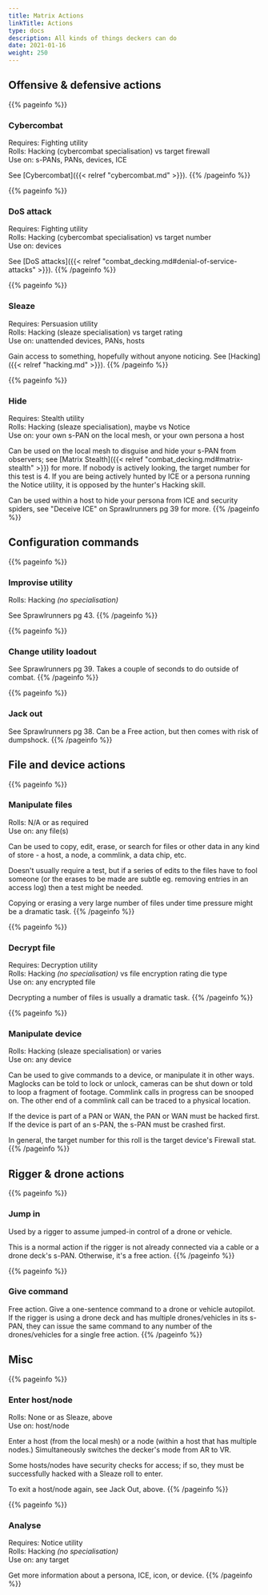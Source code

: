 ```yaml
---
title: Matrix Actions
linkTitle: Actions
type: docs
description: All kinds of things deckers can do
date: 2021-01-16
weight: 250
---
```


## Offensive & defensive actions

{{% pageinfo %}} 
### Cybercombat
Requires: Fighting utility \
Rolls: Hacking (cybercombat specialisation) vs target firewall \
Use on: s-PANs, PANs, devices, ICE

See [Cybercombat]({{< relref "cybercombat.md" >}}).
{{% /pageinfo %}} 

{{% pageinfo %}} 
### DoS attack
Requires: Fighting utility \
Rolls: Hacking (cybercombat specialisation) vs target number \
Use on: devices

See [DoS attacks]({{< relref "combat_decking.md#denial-of-service-attacks" >}}).
{{% /pageinfo %}} 


{{% pageinfo %}} 
### Sleaze
Requires: Persuasion utility \
Rolls: Hacking (sleaze specialisation) vs target rating \
Use on: unattended devices, PANs, hosts

Gain access to something, hopefully without anyone noticing. See [Hacking]({{< relref "hacking.md" >}}).
{{% /pageinfo %}} 


{{% pageinfo %}} 
### Hide
Requires: Stealth utility \
Rolls: Hacking (sleaze specialisation), maybe vs Notice \
Use on: your own s-PAN on the local mesh, or your own persona a host

Can be used on the local mesh to disguise and hide your s-PAN from observers; see [Matrix Stealth]({{< relref "combat_decking.md#matrix-stealth" >}}) for more. If nobody is actively looking, the target number for this test is 4. If you are being actively hunted by ICE or a persona running the Notice utility, it is opposed by the hunter's Hacking skill.

Can be used within a host to hide your persona from ICE and security spiders, see "Deceive ICE" on Sprawlrunners pg 39 for more.
{{% /pageinfo %}} 


## Configuration commands

{{% pageinfo %}} 
### Improvise utility
Rolls: Hacking *(no specialisation)*

See Sprawlrunners pg 43.
{{% /pageinfo %}} 


{{% pageinfo %}} 
### Change utility loadout

See Sprawlrunners pg 39. Takes a couple of seconds to do outside of combat.
{{% /pageinfo %}} 


{{% pageinfo %}} 
### Jack out

See Sprawlrunners pg 38. Can be a Free action, but then comes with risk of dumpshock.
{{% /pageinfo %}} 


## File and device actions

{{% pageinfo %}} 
### Manipulate files
Rolls: N/A or as required \
Use on: any file(s)

Can be used to copy, edit, erase, or search for files or other data in any kind of store - a host, a node, a commlink, a data chip, etc.

Doesn't usually require a test, but if a series of edits to the files have to fool someone (or the erases to be made are subtle eg. removing entries in an access log) then a test might be needed.

Copying or erasing a very large number of files under time pressure might be a dramatic task.
{{% /pageinfo %}} 

{{% pageinfo %}} 
### Decrypt file
Requires: Decryption utility \
Rolls: Hacking *(no specialisation)* vs file encryption rating die type \
Use on: any encrypted file

Decrypting a number of files is usually a dramatic task.
{{% /pageinfo %}} 



{{% pageinfo %}} 
### Manipulate device
Rolls: Hacking (sleaze specialisation) or varies \
Use on: any device

Can be used to give commands to a device, or manipulate it in other ways. Maglocks can be told to lock or unlock, cameras can be shut down or told to loop a fragment of footage. Commlink calls in progress can be snooped on. The other end of a commlink call can be traced to a physical location.

If the device is part of a PAN or WAN, the PAN or WAN must be hacked first. If the device is part of an s-PAN, the s-PAN must be crashed first.

In general, the target number for this roll is the target device's Firewall stat.
{{% /pageinfo %}} 


## Rigger & drone actions

{{% pageinfo %}} 
### Jump in

Used by a rigger to assume jumped-in control of a drone or vehicle. 

This is a normal action if the rigger is not already connected via a cable or a drone deck's s-PAN. Otherwise, it's a free action.
{{% /pageinfo %}} 



{{% pageinfo %}} 
### Give command

Free action. Give a one-sentence command to a drone or vehicle autopilot. If the rigger is using a drone deck and has multiple drones/vehicles in its s-PAN, they can issue the same command to any number of the drones/vehicles for a single free action. 
{{% /pageinfo %}} 



## Misc 

{{% pageinfo %}} 
### Enter host/node
Rolls: None or as Sleaze, above \
Use on: host/node

Enter a host (from the local mesh) or a node (within a host that has multiple nodes.) Simultaneously switches the decker's mode from AR to VR.

Some hosts/nodes have security checks for access; if so, they must be successfully hacked with a Sleaze roll to enter.

To exit a host/node again, see Jack Out, above.
{{% /pageinfo %}} 


{{% pageinfo %}} 
### Analyse
Requires: Notice utility \
Rolls: Hacking *(no specialisation)* \
Use on: any target

Get more information about a persona, ICE, icon, or device.
{{% /pageinfo %}} 